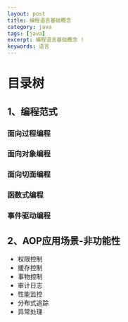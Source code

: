 ```yaml
---
layout: post
title: 编程语言基础概念
category: java
tags: [java]
excerpt: 编程语言基础概念 !
keywords: 语言
---
```


# 目录树

## 1、编程范式
### 面向过程编程
### 面向对象编程
### 面向切面编程
### 函数式编程
### 事件驱动编程

## 2、AOP应用场景-非功能性
- 权限控制
- 缓存控制
- 事物控制
- 审计日志
- 性能监控
- 分布式追踪
- 异常处理
